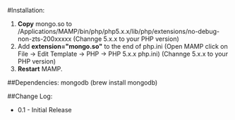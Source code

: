 #Installation:

1. **Copy** mongo.so to /Applications/MAMP/bin/php/php5.x.x/lib/php/extensions/no-debug-non-zts-200xxxxx (Channge 5.x.x to your PHP version)
2. Add **extension="mongo.so"** to the end of php.ini (Open MAMP click on File → Edit Template → PHP → PHP 5.x.x php.ini) (Channge 5.x.x to your PHP version)
3. **Restart** MAMP.

##Dependencies:
mongodb (brew install mongodb)

##Change Log:
* 0.1 - Initial Release